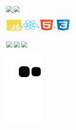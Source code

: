 <div>
  <a href="https://github.com/Giovannelrodrigues">
  <img height="180em" src="https://github-readme-stats.vercel.app/api?username=Giovannelrodrigues&show_icons=true&theme=dark&include_all_commits=true&count_private=true"/>
  <img height="180em" src="https://github-readme-stats.vercel.app/api/top-langs/?username=Giovannelrodrigues&layout=compact&langs_count=7&theme=dark"/>
</div>

<div style="display: inline_block"><br>
  <img align="center" alt="GIO-Js" height="30" width="40" src="https://raw.githubusercontent.com/devicons/devicon/master/icons/javascript/javascript-plain.svg">
  <img align="center" alt="GIO-React" height="30" width="40" src="https://raw.githubusercontent.com/devicons/devicon/master/icons/react/react-original.svg">
  <img align="center" alt="GIO-HTML" height="30" width="40" src="https://raw.githubusercontent.com/devicons/devicon/master/icons/html5/html5-original.svg">
  <img align="center" alt="GIO-CSS" height="30" width="40" src="https://raw.githubusercontent.com/devicons/devicon/master/icons/css3/css3-original.svg">
</div>

  ##

<div> 
  <a href="https://www.instagram.com/giovanne_lrodrigues/" target="_blank"><img src="https://img.shields.io/badge/-Instagram-%23E4405F?style=for-the-badge&logo=instagram&logoColor=white" target="_blank"></a>
  <a href = "mailto:giovannelrodrigues@icloud.com"><img src="https://img.shields.io/badge/-Gmail-%23333?style=for-the-badge&logo=gmail&logoColor=white" target="_blank"></a>
  <a href="https://www.linkedin.com/in/giovanne-rodrigues-9b07ab205/" target="_blank"><img src="https://img.shields.io/badge/-LinkedIn-%230077B5?style=for-the-badge&logo=linkedin&logoColor=white" target="_blank"></a> 

  ![Snake animation](https://github.com/rafaballerini/rafaballerini/blob/output/github-contribution-grid-snake.svg)

</div>
